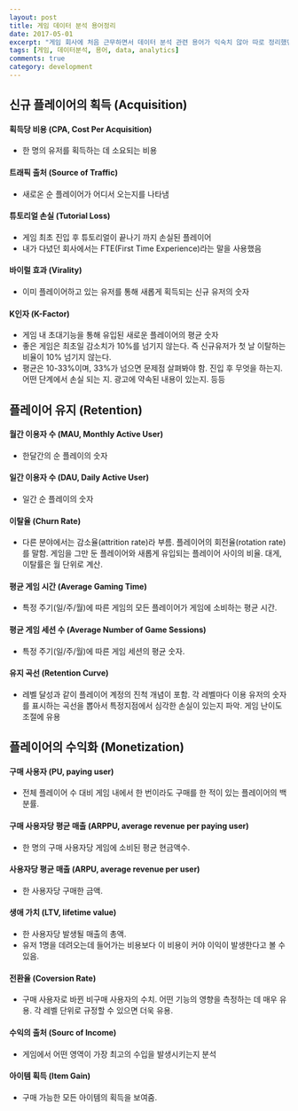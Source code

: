 ```yaml
---
layout: post
title: 게임 데이터 분석 용어정리
date: 2017-05-01
excerpt: "게임 회사에 처음 근무하면서 데이터 분석 관련 용어가 익숙치 않아 따로 정리했던 것을 공유하였다"
tags: [게임, 데이터분석, 용어, data, analytics]
comments: true
category: development
---
```


## 신규 플레이어의 획득 (Acquisition)


#### 획득당 비용 (CPA, Cost Per Acquisition)
- 한 명의 유저를 획득하는 데 소요되는 비용


#### 트래픽 출처 (Source of Traffic)
- 새로온 순 플레이어가 어디서 오는지를 나타냄


#### 튜토리얼 손실 (Tutorial Loss)
- 게임 최초 진입 후 튜토리얼이 끝나기 까지 손실된 플레이어
- 내가 다녔던 회사에서는 FTE(First Time Experience)라는 말을 사용했음


#### 바이럴 효과 (Virality)
- 이미 플레이어하고 있는 유저를 통해 새롭게 획득되는 신규 유저의 숫자


#### K인자 (K-Factor)
- 게임 내 초대기능을 통해 유입된 새로운 플레이어의 평균 숫자
- 좋은 게임은 최초일 감소치가 10%를 넘기지 않는다. 즉 신규유저가 첫 날 이탈하는 비율이 10% 넘기지 않는다.
- 평균은 10-33%이며, 33%가 넘으면 문제점 살펴봐야 함. 진입 후 무엇을 하는지. 어떤 단계에서 손실 되는 지. 광고에 약속된 내용이 있는지. 등등


## 플레이어 유지 (Retention)

#### 월간 이용자 수 (MAU, Monthly Active User)
- 한달간의 순 플레이의 숫자

#### 일간 이용자 수 (DAU, Daily Active User)
- 일간 순 플레이의 숫자

#### 이탈율 (Churn Rate)
- 다른 분야에서는 감소율(attrition rate)라 부름. 플레이어의 회전율(rotation rate)를 말함. 게임을 그만 둔 플레이어와 새롭게 유입되는 플레이어 사이의 비율. 대게, 이탈률은 월 단위로 계산.

#### 평균 게임 시간 (Average Gaming Time)
- 특정 주기(일/주/월)에 따른 게임의 모든 플레이어가 게임에 소비하는 평균 시간.

#### 평균 게임 세션 수 (Average Number of Game Sessions)
- 특정 주기(일/주/월)에 따른 게임 세션의 평균 숫자.

#### 유지 곡선 (Retention Curve)
- 레벨 달성과 같이 플레이어 계정의 진척 개념이 포함. 각 레벨마다 이용 유저의 숫자를 표시하는 곡선을 뽑아서 특정지점에서 심각한 손실이 있는지 파악. 게임 난이도 조절에 유용


## 플레이어의 수익화 (Monetization)

#### 구매 사용자 (PU, paying user)
- 전체 플레이어 수 대비 게임 내에서 한 번이라도 구매를 한 적이 있는 플레이어의 백분률.

#### 구매 사용자당 평균 매출 (ARPPU, average revenue per paying user)
- 한 명의 구매  사용자당 게임에 소비된 평균 현금액수.

#### 사용자당 평균 매출 (ARPU, average revenue per user)
- 한 사용자당 구매한 금액.

#### 생애 가치 (LTV, lifetime value)
- 한 사용자당 발생될 매출의 총액.
- 유저 1명을 데려오는데 들어가는 비용보다 이 비용이 커야 이익이 발생한다고 볼 수 있음.

#### 전환율 (Coversion Rate)
- 구매 사용자로 바뀐 비구매 사용자의 수치. 어떤 기능의 영향을 측정하는 데 매우 유용. 각 레벨 단위로 규정할 수 있으면 더욱 유용.

#### 수익의 출처 (Sourc of Income)
- 게임에서 어떤 영역이 가장 최고의 수입을 발생시키는지 분석

#### 아이템 획득 (Item Gain)
- 구매 가능한 모든 아이템의 획득을 보여줌.
